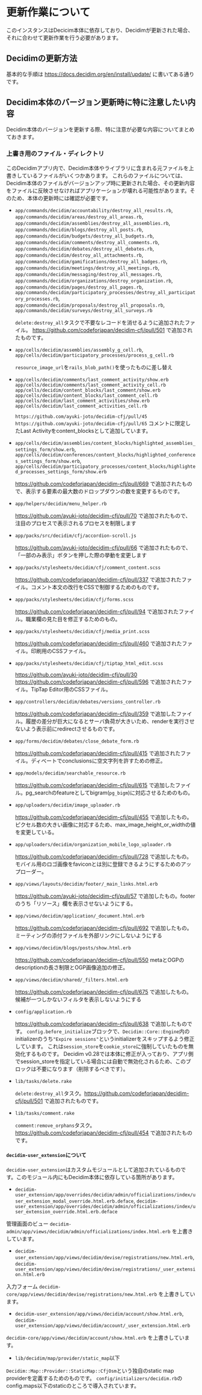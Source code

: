 # 更新作業について

このインスタンスはDecicim本体に依存しており、Decidimが更新された場合、それに合わせて更新作業を行う必要があります。

## Decidimの更新方法

基本的な手順は https://docs.decidim.org/en/install/update/ に書いてある通りです。

## Decidim本体のバージョン更新時に特に注意したい内容

Decidim本体のバージョンを更新する際、特に注意が必要な内容についてまとめておきます。

### 上書き用のファイル・ディレクトリ

このDecidimアプリ内で、Decidim本体やライブラリに含まれる元ファイルを上書きしているファイルがいくつかあります。
これらのファイルについては、Decidim本体のファイルがバージョンアップ時に更新された場合、その更新内容をファイルに反映させなければアプリケーションが壊れる可能性があります。そのため、本体の更新時には確認が必要です。

* `app/commands/decidim/accountability/destroy_all_results.rb`,
  `app/commands/decidim/areas/destroy_all_areas.rb`,
  `app/commands/decidim/assemblies/destroy_all_assemblies.rb`,
  `app/commands/decidim/blogs/destroy_all_posts.rb`,
  `app/commands/decidim/budgets/destroy_all_budgets.rb`,
  `app/commands/decidim/comments/destroy_all_comments.rb`,
  `app/commands/decidim/debates/destroy_all_debates.rb`,
  `app/commands/decidim/destroy_all_attachments.rb`,
  `app/commands/decidim/gamifications/destroy_all_badges.rb`,
  `app/commands/decidim/meetings/destroy_all_meetings.rb`,
  `app/commands/decidim/messaging/destroy_all_messages.rb`,
  `app/commands/decidim/organizations/destroy_organization.rb`,
  `app/commands/decidim/pages/destroy_all_pages.rb`,
  `app/commands/decidim/participatory_processes/destroy_all_participatory_processes.rb`,
  `app/commands/decidim/proposals/destroy_all_proposals.rb`,
  `app/commands/decidim/surveys/destroy_all_surveys.rb`

  `delete:destroy_all`タスクで不要なレコードを消せるように追加されたファイル。 https://github.com/codeforjapan/decidim-cfj/pull/501 で追加されたものです。

* `app/cells/decidim/assemblies/assembly_g_cell.rb`,
  `app/cells/decidim/participatory_processes/process_g_cell.rb`

  `resource_image_url`を`rails_blob_path()`を使ったものに差し替え

* `app/cells/decidim/comments/last_comment_activity/show.erb`
  `app/cells/decidim/comments/last_comment_activity_cell.rb`
  `app/cells/decidim/content_blocks/last_comment/show.erb`
  `app/cells/decidim/content_blocks/last_comment_cell.rb`
  `app/cells/decidim/last_comment_activities/show.erb`
  `app/cells/decidim/last_comment_activities_cell.rb`

  `https://github.com/ayuki-joto/decidim-cfj/pull/45` `https://github.com/ayuki-joto/decidim-cfj/pull/65` コメントに限定したLast Activityをcontent_blocksとして追加しています。

* `app/cells/decidim/assemblies/content_blocks/highlighted_assemblies_settings_form/show.erb`,
  `app/cells/decidim/conferences/content_blocks/highlighted_conferences_settings_form/show.erb`,
  `app/cells/decidim/participatory_processes/content_blocks/highlighted_processes_settings_form/show.erb`

  https://github.com/codeforjapan/decidim-cfj/pull/669 で追加されたもので、表示する要素の最大数のドロップダウンの数を変更するものです。

* `app/helpers/decidim/menu_helper.rb`

  https://github.com/ayuki-joto/decidim-cfj/pull/70 で追加されたもので、注目のプロセスで表示されるプロセスを制限します

* `app/packs/src/decidim/cfj/accordion-scroll.js`

  https://github.com/ayuki-joto/decidim-cfj/pull/66 で追加されたもので、「一部のみ表示」ボタンを押した際の挙動を変更します

* `app/packs/stylesheets/decidim/cfj/comment_content.scss`

  https://github.com/codeforjapan/decidim-cfj/pull/337 で追加されたファイル。コメント本文の改行をCSSで制御するためのものです。

* `app/packs/stylesheets/decidim/cfj/forms.scss`

  https://github.com/codeforjapan/decidim-cfj/pull/94 で追加されたファイル。職業欄の見た目を修正するためのもの。

* `app/packs/stylesheets/decidim/cfj/media_print.scss`

  https://github.com/codeforjapan/decidim-cfj/pull/460 で追加されたファイル。印刷用のCSSファイル。

* `app/packs/stylesheets/decidim/cfj/tiptap_html_edit.scss`

  https://github.com/ayuki-joto/decidim-cfj/pull/30 https://github.com/codeforjapan/decidim-cfj/pull/596 で追加されたファイル。TipTap Editor用のCSSファイル。

* `app/controllers/decidim/debates/versions_controller.rb`

  https://github.com/codeforjapan/decidim-cfj/pull/359 で追加したファイル。履歴の差分が巨大になるとサーバ負荷が大きいため、renderを実行させないよう表示前にredirectさせるものです。

* `app/forms/decidim/debates/close_debate_form.rb`

  https://github.com/codeforjapan/decidim-cfj/pull/415 で追加されたファイル。ディベートでconclusionsに空文字列を許すための修正。

* `app/models/decidim/searchable_resource.rb`

  https://github.com/codeforjapan/decidim-cfj/pull/615 で追加したファイル。pg_searchのfeatureとしてbigram(`pg_bigm`)に対応させるためのもの。

* `app/uploaders/decidim/image_uploader.rb`

  https://github.com/codeforjapan/decidim-cfj/pull/455 で追加したもの。ピクセル数の大きい画像に対応するため、max_image_height_or_widthの値を変更している。

* `app/uploaders/decidim/organization_mobile_logo_uploader.rb`

  https://github.com/codeforjapan/decidim-cfj/pull/728 で追加したもの。モバイル用のロゴ画像をfaviconとは別に登録できるようにするためのアップローダー。

* `app/views/layouts/decidim/footer/_main_links.html.erb`

  https://github.com/ayuki-joto/decidim-cfj/pull/57 で追加したもの。footerのうち「リソース」欄を表示させないようにする。

* `app/views/decidim/application/_document.html.erb`

  https://github.com/codeforjapan/decidim-cfj/pull/692 で追加したもの。ミーティングの添付ファイルを外部リンクにしないようにする

* `app/views/decidim/blogs/posts/show.html.erb`

  https://github.com/codeforjapan/decidim-cfj/pull/550 metaとOGPのdescriptionの長さ制限とOGP画像追加の修正。

* `app/views/decidim/shared/_filters.html.erb`

  https://github.com/codeforjapan/decidim-cfj/pull/675 で追加したもの。候補が一つしかないフィルタを表示しないようにする

* `config/application.rb`

  https://github.com/codeforjapan/decidim-cfj/pull/638 で追加したものです。
  `config.before_initialize`ブロックで、`Decidim::Core::Engine`内のinitializerのうち`"Expire sessions"`というinitializerをスキップするよう修正しています。
  これは`session_store`を`cookie_store`に強制していたものを無効化するものです。
  Decidim v0.28では本体に修正が入っており、アプリ側でsession_storeを指定している場合には自動で無効化されるため、このブロックは不要になります（削除するべきです）。

* `lib/tasks/delete.rake`

  `delete:destroy_all`タスク。https://github.com/codeforjapan/decidim-cfj/pull/501 で追加されたものです。

* `lib/tasks/comment.rake`

  `comment:remove_orphans`タスク。https://github.com/codeforjapan/decidim-cfj/pull/454 で追加されたものです。

#### `decidim-user_extension`について

`decidim-user_extension`はカスタムモジュールとして追加されているものです。このモジュール内にもDecidim本体に依存している箇所があります。

* `decidim-user_extension/app/overrides/decidim/admin/officializations/index/user_extension_modal_override.html.erb.deface`, `decidim-user_extension/app/overrides/decidim/admin/officializations/index/user_extension_override.html.erb.deface`

管理画面のビュー `decidim-admin/app/views/decidim/admin/officializations/index.html.erb` を上書きしています。

* `decidim-user_extension/app/views/decidim/devise/registrations/new.html.erb`, `decidim-user_extension/app/views/decidim/devise/registrations/_user_extension.html.erb`

入力フォーム `decidim-core/app/views/decidim/devise/registrations/new.html.erb` を上書きしています。

* `decidim-user_extension/app/views/decidim/account/show.html.erb`, `decidim-user_extension/app/views/decidim/account/_user_extension.html.erb`

`decidim-core/app/views/decidim/account/show.html.erb` を上書きしています。

* `lib/decidim/map/provider/static_map`以下

`Decidim::Map::Provider::StaticMap::CfjOsm`という独自のstatic map providerを定義するためのものです。
`config/initializers/decidim.rb`のconfig.maps以下のstaticのところで導入されています。

